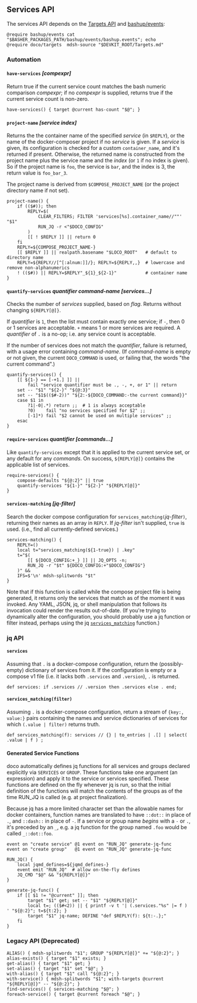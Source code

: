 ## Services API

The services API depends on the [Targets API](Targets.md) and [bashup/events](https://github.com/bashup/events):

```shell mdsh
@require bashup/events cat         "$BASHER_PACKAGES_PATH/bashup/events/bashup.events"; echo
@require doco/targets  mdsh-source "$DEVKIT_ROOT/Targets.md"
```

### Automation

#### `have-services` *[compexpr]*

Return true if the current service count matches the bash numeric comparison *compexpr*; if no *compexpr* is supplied, returns true if the current service count is non-zero.

```shell
have-services() { target @current has-count "$@"; }
```

#### `project-name` *[service index]*

Returns the the container name of the specified *service* (in `$REPLY`), or the name of the docker-composer project if no *service* is given.  If a *service* is given, its configuration is checked for a custom `container_name`, and it's returned if present.  Otherwise, the returned name is constructed from the project name plus the service name and the *index* (or `1` if no index is given).  So if the project name is `foo`, the service is `bar`, and the index is 3, the return value is `foo_bar_3`.

The project name is derived from  `$COMPOSE_PROJECT_NAME` (or the project directory name if not set).

```shell
project-name() {
    if (($#)); then
        REPLY=$(
            CLEAR_FILTERS; FILTER 'services[%s].container_name//""' "$1"
            RUN_JQ -r <"$DOCO_CONFIG"
        )
        [[ ! $REPLY ]] || return 0
    fi
    REPLY=${COMPOSE_PROJECT_NAME-}
    [[ $REPLY ]] || realpath.basename "$LOCO_ROOT"   # default to directory name
    REPLY=${REPLY//[^[:alnum:]]/}; REPLY=${REPLY,,}  # lowercase and remove non-alphanumerics
    ! (($#)) || REPLY=$REPLY"_${1}_${2-1}"           # container name
}
```

#### `quantify-services` *quantifier command-name [services...]*

Checks the number of *services* supplied, based on *flag*.  Returns without changing `${REPLY[@]}`.

If *quantifier* is `1`, then the list must contain exactly one service; if `-`, then 0 or 1 services are acceptable.  `+` means 1 or more services are required.  A *quantifier* of `.` is a no-op; i.e. any service count is acceptable.

If the number of services does not match the *quantifier*, failure is returned, with a usage error containing *command-name*.  (If *command-name* is empty or not given, the current `DOCO_COMMAND` is used, or failing that, the words "the current command".)

```shell
quantify-services() {
	[[ ${1-} == [-+1.] ]] ||
		fail "service quantifier must be ., -, +, or 1" || return
	set -- "$1" "${2-}" "${@:3}"
	set -- "$1$(($#-2))" "${2:-${DOCO_COMMAND:-the current command}}"
	case $1 in
		?1|-0|.*) return ;;  # 1 is always acceptable
		?0)    fail "no services specified for $2" ;;
		[-1]*) fail "$2 cannot be used on multiple services" ;;
	esac
}
```

#### `require-services` *quantifier [commands...]*

Like `quantify-services` except that it is applied to the current service set, or any default for any *commands*.  On success, `${REPLY[@]}` contains the applicable list of services.

```shell
require-services() {
	compose-defaults "${@:2}" || true
	quantify-services "${1-}" "${2-}" "${REPLY[@]}"
}
```

#### `services-matching` *[jq-filter]*

Search the docker compose configuration for `services_matching(`*jq-filter*`)`, returning their names as an array in `REPLY`.  If *jq-filter* isn't supplied, `true` is used.  (i.e., find all currently-defined services.)

```shell
services-matching() {
	REPLY=()
	local t="services_matching(${1-true}) | .key"
	t="$(
		[[ ${DOCO_CONFIG:+_} ]] || JQ_OPTS -n;
		RUN_JQ -r "$t" ${DOCO_CONFIG:+"$DOCO_CONFIG"}
	)" &&
	IFS=$'\n' mdsh-splitwords "$t"
}
```

Note that if this function is called while the compose project file is being generated, it returns only the services that match as of the moment it was invoked.  Any YAML, JSON, jq, or shell manipulation that follows its invocation could render the results out-of-date.  (If you're trying to dynamically alter the configuration, you should probably use a jq function or filter instead, perhaps using the jq [`services_matching`](#services_matchingfilter) function.)

### jq API

#### `services`

Assuming that `.` is a docker-compose configuration, return the (possibly-empty) dictionary of services from it.  If the configuration is empty or a compose v1 file (i.e. it lacks both `.services` and `.version`), `.` is returned.

```jq api
def services: if .services // .version then .services else . end;
```

#### `services_matching(filter)`

Assuming `.` is a docker-compose configuration, return a stream of `{key:, value:}` pairs containing the names and service dictionaries of services for which `(.value | filter)` returns truth.

```jq api
def services_matching(f): services // {} | to_entries | .[] | select( .value | f ) ;
```

#### Generated Service Functions

doco automatically defines jq functions for all services and groups declared explicitly via `SERVICES` or `GROUP`.  These functions take one argument (an expression) and apply it to the service or services specified.  These functions are defined on the fly whenever jq is run, so that the initial definition of the functions will match the contents of the groups as of the time RUN_JQ is called (e.g. at project finalization).

Because jq has a more limited character set than the allowable names for docker containers, function names are translated to have `::dot::` in place of `.`, and `::dash::` in place of `-`.  If a service or group name *begins* with a `-` or `.`, it's preceded by an `_`, e.g. a jq function for the group named `.foo` would be called `_::dot::foo`.

```shell
event on "create service" @1 event on "RUN_JQ" generate-jq-func
event on "create group"   @1 event on "RUN_JQ" generate-jq-func

RUN_JQ() {
	local jqmd_defines=${jqmd_defines-}
	event emit "RUN_JQ"  # allow on-the-fly defines
	JQ_CMD "$@" && "${REPLY[@]}"
}

generate-jq-func() {
    if [[ $1 != "@current" ]]; then
        target "$1" get; set -- "$1" "${REPLY[@]}"
        local t=; (($#<2)) || { printf -v t '| (.services."%s" |= f ) ' "${@:2}"; t=${t:2}; }
        target "$1" jq-name; DEFINE "def $REPLY(f): ${t:-.};"
    fi
}
```

### Legacy API (Deprecated)

```shell
ALIAS() { mdsh-splitwords "$1"; GROUP "${REPLY[@]}" += "${@:2}"; }
alias-exists() { target "$1" exists; }
get-alias() { target "$1" get; }
set-alias() { target "$1" set "$@"; }
with-alias() { target "$1" call "${@:2}"; }
with-service() { mdsh-splitwords "$1"; with-targets @current "${REPLY[@]}" -- "${@:2}"; }
find-services() { services-matching "$@"; }
foreach-service() { target @current foreach "$@"; }
```

